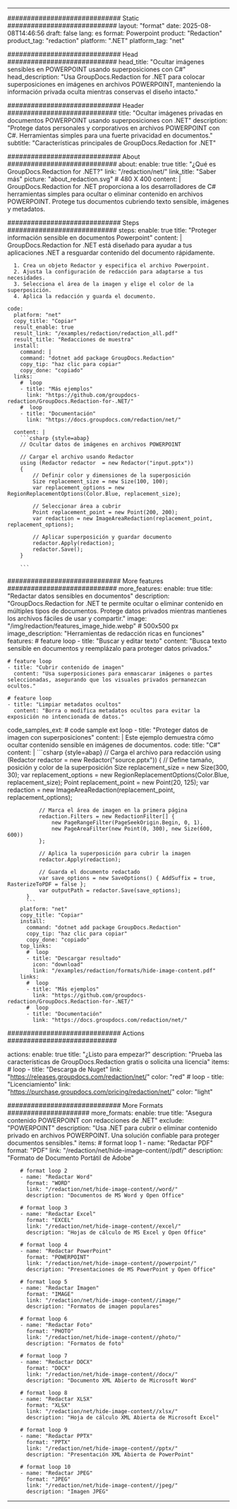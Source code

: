 
---
############################# Static ############################
layout: "format"
date:  2025-08-08T14:46:56
draft: false
lang: es
format: Powerpoint
product: "Redaction"
product_tag: "redaction"
platform: ".NET"
platform_tag: "net"

############################# Head ############################
head_title: "Ocultar imágenes sensibles en POWERPOINT usando superposiciones con C#"
head_description: "Usa GroupDocs.Redaction for .NET para colocar superposiciones en imágenes en archivos POWERPOINT, manteniendo la información privada oculta mientras conservas el diseño intacto."

############################# Header ############################
title: "Ocultar imágenes privadas en documentos POWERPOINT usando superposiciones con .NET" 
description: "Protege datos personales y corporativos en archivos POWERPOINT con C#. Herramientas simples para una fuerte privacidad en documentos."
subtitle: "Características principales de GroupDocs.Redaction for .NET" 

############################# About ############################
about:
    enable: true
    title: "¿Qué es GroupDocs.Redaction for .NET?"
    link: "/redaction/net/"
    link_title: "Saber más"
    picture: "about_redaction.svg" # 480 X 400
    content: |
       GroupDocs.Redaction for .NET proporciona a los desarrolladores de C# herramientas simples para ocultar o eliminar contenido en archivos POWERPOINT. Protege tus documentos cubriendo texto sensible, imágenes y metadatos.

############################# Steps ############################
steps:
    enable: true
    title: "Proteger información sensible en documentos Powerpoint"
    content: |
      GroupDocs.Redaction for .NET está diseñado para ayudar a tus aplicaciones .NET a resguardar contenido del documento rápidamente.
      
      1. Crea un objeto Redactor y especifica el archivo Powerpoint.
      2. Ajusta la configuración de redacción para adaptarse a tus necesidades.
      3. Selecciona el área de la imagen y elige el color de la superposición.
      4. Aplica la redacción y guarda el documento.
   
    code:
      platform: "net"
      copy_title: "Copiar"
      result_enable: true
      result_link: "/examples/redaction/redaction_all.pdf"
      result_title: "Redacciones de muestra"
      install:
        command: |
        command: "dotnet add package GroupDocs.Redaction"
        copy_tip: "haz clic para copiar"
        copy_done: "copiado"
      links:
        #  loop
        - title: "Más ejemplos"
          link: "https://github.com/groupdocs-redaction/GroupDocs.Redaction-for-.NET/"
        #  loop
        - title: "Documentación"
          link: "https://docs.groupdocs.com/redaction/net/"
          
      content: |
        ```csharp {style=abap}
        // Ocultar datos de imágenes en archivos POWERPOINT

        // Cargar el archivo usando Redactor
        using (Redactor redactor  = new Redactor("input.pptx"))
        {
            // Definir color y dimensiones de la superposición
            Size replacement_size = new Size(100, 100);
            var replacement_options = new RegionReplacementOptions(Color.Blue, replacement_size);

            // Seleccionar área a cubrir
            Point replacement_point = new Point(200, 200);
            var redaction = new ImageAreaRedaction(replacement_point, replacement_options);
            
            // Aplicar superposición y guardar documento
            redactor.Apply(redaction);
            redactor.Save();
        }
        
        ```            


############################# More features ############################
more_features:
  enable: true
  title: "Redactar datos sensibles en documentos"
  description: "GroupDocs.Redaction for .NET te permite ocultar o eliminar contenido en múltiples tipos de documentos. Protege datos privados mientras mantienes los archivos fáciles de usar y compartir."
  image: "/img/redaction/features_image_hide.webp" # 500x500 px
  image_description: "Herramientas de redacción ricas en funciones"
  features:
    # feature loop
    - title: "Buscar y editar texto"
      content: "Busca texto sensible en documentos y reemplázalo para proteger datos privados."

    # feature loop
    - title: "Cubrir contenido de imagen"
      content: "Usa superposiciones para enmascarar imágenes o partes seleccionadas, asegurando que los visuales privados permanezcan ocultos."

    # feature loop
    - title: "Limpiar metadatos ocultos"
      content: "Borra o modifica metadatos ocultos para evitar la exposición no intencionada de datos."
      
  code_samples_ext:
    # code sample ext loop
    - title: "Proteger datos de imagen con superposiciones"
      content: |
        Este ejemplo demuestra cómo ocultar contenido sensible en imágenes de documentos.
      code:
        title: "C#"
        content: |
          ```csharp {style=abap}
          //  Carga el archivo para redacción
          using (Redactor redactor  = new Redactor("source.pptx"))
          {
              // Define tamaño, posición y color de la superposición
              Size replacement_size = new Size(300, 30);
              var replacement_options = new RegionReplacementOptions(Color.Blue, replacement_size);
              Point replacement_point = new Point(20, 125);
              var redaction = new ImageAreaRedaction(replacement_point, replacement_options);
 
              // Marca el área de imagen en la primera página
              redaction.Filters = new RedactionFilter[] {
                  new PageRangeFilter(PageSeekOrigin.Begin, 0, 1),
                  new PageAreaFilter(new Point(0, 300), new Size(600, 600))
              };

              // Aplica la superposición para cubrir la imagen
              redactor.Apply(redaction);

              // Guarda el documento redactado
              var save_options = new SaveOptions() { AddSuffix = true, RasterizeToPDF = false };
              var outputPath = redactor.Save(save_options);
          }
          ```
        platform: "net"
        copy_title: "Copiar"
        install:
          command: "dotnet add package GroupDocs.Redaction"
          copy_tip: "haz clic para copiar"
          copy_done: "copiado"
        top_links:
          #  loop
          - title: "Descargar resultado"
            icon: "download"
            link: "/examples/redaction/formats/hide-image-content.pdf"
        links:
          #  loop
          - title: "Más ejemplos"
            link: "https://github.com/groupdocs-redaction/GroupDocs.Redaction-for-.NET/"
          #  loop
          - title: "Documentación"
            link: "https://docs.groupdocs.com/redaction/net/"


############################# Actions ############################

actions:
  enable: true
  title: "¿Listo para empezar?"
  description: "Prueba las características de GroupDocs.Redaction gratis o solicita una licencia"
  items:
    #  loop
    - title: "Descarga de Nuget"
      link: "https://releases.groupdocs.com/redaction/net/"
      color: "red"
        #  loop
    - title: "Licenciamiento"
      link: "https://purchase.groupdocs.com/pricing/redaction/net/"
      color: "light"


############################# More Formats #####################
more_formats:
    enable: true
    title: "Asegura contenido POWERPOINT con redacciones de .NET"
    exclude: "POWERPOINT"
    description: "Usa .NET para cubrir o eliminar contenido privado en archivos POWERPOINT. Una solución confiable para proteger documentos sensibles."
    items: 
        # format loop 1
        - name: "Redactar PDF"
          format: "PDF"
          link: "/redaction/net/hide-image-content//pdf/"
          description: "Formato de Documento Portátil de Adobe"

        # format loop 2
        - name: "Redactar Word"
          format: "WORD"
          link: "/redaction/net/hide-image-content//word/"
          description: "Documentos de MS Word y Open Office"
          
        # format loop 3
        - name: "Redactar Excel"
          format: "EXCEL"
          link: "/redaction/net/hide-image-content//excel/"
          description: "Hojas de cálculo de MS Excel y Open Office"

        # format loop 4
        - name: "Redactar PowerPoint"
          format: "POWERPOINT"
          link: "/redaction/net/hide-image-content//powerpoint/"
          description: "Presentaciones de MS PowerPoint y Open Office"

        # format loop 5
        - name: "Redactar Imagen"
          format: "IMAGE"
          link: "/redaction/net/hide-image-content//image/"
          description: "Formatos de imagen populares"

        # format loop 6
        - name: "Redactar Foto"
          format: "PHOTO"
          link: "/redaction/net/hide-image-content//photo/"
          description: "Formatos de foto"

        # format loop 7
        - name: "Redactar DOCX"
          format: "DOCX"
          link: "/redaction/net/hide-image-content//docx/"
          description: "Documento XML Abierto de Microsoft Word"
          
        # format loop 8
        - name: "Redactar XLSX"
          format: "XLSX"
          link: "/redaction/net/hide-image-content//xlsx/"
          description: "Hoja de cálculo XML Abierta de Microsoft Excel"
          
        # format loop 9
        - name: "Redactar PPTX"
          format: "PPTX"
          link: "/redaction/net/hide-image-content//pptx/"
          description: "Presentación XML Abierta de PowerPoint"

        # format loop 10
        - name: "Redactar JPEG"
          format: "JPEG"
          link: "/redaction/net/hide-image-content//jpeg/"
          description: "Imagen JPEG"


---